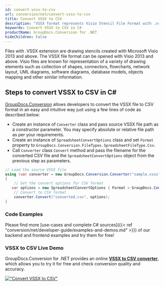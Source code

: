 ```yaml
---
id: convert-vssx-to-csv
url: conversion/net/convert-vssx-to-csv
title: Convert VSSX to CSV
description: "VSSX format represents Visio Stencil File Format with .vssx extension. Learn how to convert VSSX to CSV file programmatically in C# language using GroupDocs.Conversion for .NET library."
keywords: Convert VSSX to CSV in C#
productName: GroupDocs.Conversion for .NET
hideChildren: False
---
```


Files with .VSSX extension are drawing stencils created with Microsoft Visio 2013 and above. The VSSX file format can be opened with Visio 2013 and above. Visio files are known for representation of a variety of drawing elements such as collection of shapes, connectors, flowcharts, network layout, UML diagrams, software diagrams, database models, objects mapping and other similar information.

## Steps to convert VSSX to CSV in C#

[GroupDocs.Conversion](https://products.groupdocs.com/conversion/net) allows developers to convert the VSSX file to CSV format in an easy and intuitive way just using a few lines of code as described below:

* Create an instance of `Converter` class and pass source VSSX file path as a constructor parameter. You may specify absolute or relative file path as per your requirements. 
* Create an instance of `SpreadsheetConvertOptions` class and set `Format` property to `GroupDocs.Conversion.FileTypes.SpreadsheetFileType.Csv`.
* Call `Converter` class `Convert` method and pass the filename for the converted CSV file and the `SpreadsheetConvertOptions` object from the previous step as parameters.

```csharp
// Load the source VSSX file
using (var converter = new GroupDocs.Conversion.Converter("sample.vssx"))
{
    // Set the convert options for CSV format
   var options = new SpreadsheetConvertOptions { Format = GroupDocs.Conversion.FileTypes.SpreadsheetFileType.Csv };
    // Convert to CSV format
    converter.Convert("converted.csv", options);
}
```

### Code Examples

Please find more [use-cases and complete C# sources]({{< ref "conversion/net/developer-guide/examples-and-demos.md" >}}) of our backend and frontend examples and try them for free!

### VSSX to CSV Live Demo

GroupDocs.Conversion for .NET provides an online [**VSSX to CSV converter**](https://products.groupdocs.app/conversion/vssx-to-csv), which allows you to try it for free and check conversion quality and accuracy.

[!["Convert VSSX to CSV"](conversion/net/images/convert-to-csv/convert-vssx-to-csv.png)](https://products.groupdocs.app/conversion/vssx-to-csv)